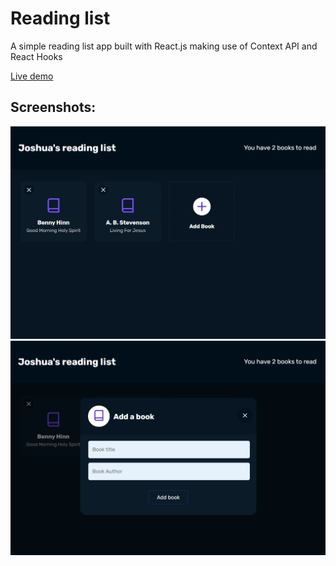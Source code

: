 # Reading list

A simple reading list app built with React.js making use of Context API and React Hooks

[Live demo](https://elated-kilby-6be47d.netlify.app/)

## Screenshots:

![Screenshot 1](/screenshots/shot1.png)
![Screenshot 2](/screenshots/shot2.png)
